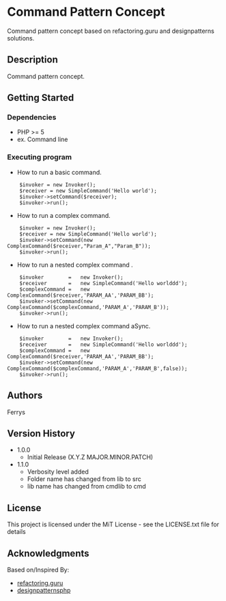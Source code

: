 # Command Pattern Concept

Command pattern concept based on refactoring.guru and designpatterns solutions.
## Description

Command pattern concept.

## Getting Started

### Dependencies

* PHP >= 5
* ex. Command line

### Executing program

* How to run a basic command.
```
    $invoker = new Invoker();
    $receiver = new SimpleCommand('Hello world');
    $invoker->setCommand($receiver);
    $invoker->run();
```
* How to run a complex command.
```
    $invoker = new Invoker();
    $receiver = new SimpleCommand('Hello world');
    $invoker->setCommand(new ComplexCommand($receiver,"Param_A","Param_B"));
    $invoker->run();
```
* How to run a nested complex command .
```
    $invoker        =   new Invoker();
    $receiver       =   new SimpleCommand('Hello worlddd');
	$complexCommand =   new ComplexCommand($receiver,'PARAM_AA','PARAM_BB');
    $invoker->setCommand(new ComplexCommand($complexCommand,'PARAM_A','PARAM_B'));
    $invoker->run();
```
* How to run a nested complex command aSync.
```
    $invoker        =   new Invoker();
    $receiver       =   new SimpleCommand('Hello worlddd');
    $complexCommand =   new ComplexCommand($receiver,'PARAM_AA','PARAM_BB');
    $invoker->setCommand(new ComplexCommand($complexCommand,'PARAM_A','PARAM_B',false));
    $invoker->run();
```

## Authors

Ferrys  

## Version History

* 1.0.0
    * Initial Release (X.Y.Z MAJOR.MINOR.PATCH)
* 1.1.0
    * Verbosity level added
    * Folder name has changed from lib to src
    * lib name has changed from cmdlib to cmd

## License

This project is licensed under the MiT License - see the LICENSE.txt file for details

## Acknowledgments

Based on/Inspired By:
* [refactoring.guru](https://refactoring.guru/es/design-patterns/command/php/example)
* [designpatternsphp](https://designpatternsphp.readthedocs.io/en/latest/Behavioral/Command/README.html)
